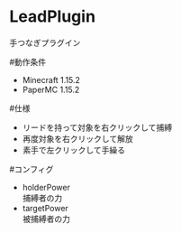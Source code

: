 # LeadPlugin
手つなぎプラグイン  

#動作条件  
- Minecraft 1.15.2
- PaperMC 1.15.2

#仕様  
- リードを持って対象を右クリックして捕縛  
- 再度対象を右クリックして解放  
- 素手で左クリックして手繰る  

#コンフィグ  
- holderPower  
捕縛者の力　　
- targetPower  
被捕縛者の力
